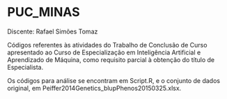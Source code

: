# PUC_MINAS

Discente: Rafael Simões Tomaz

Códigos referentes às atividades do Trabalho de Conclusão de Curso apresentado ao Curso de Especialização em Inteligência Artificial e Aprendizado de Máquina, como requisito parcial à obtenção do título de Especialista.

Os códigos para análise se encontram em Script.R, e o conjunto de dados original, em Peiffer2014Genetics_blupPhenos20150325.xlsx.

